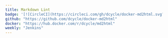 ```yaml
---
title: Markdown Lint
badge: '[![CircleCI](https://circleci.com/gh/dcycle/docker-md2html.svg?style=svg)](https://circleci.com/gh/dcycle/docker-md2html)'
github: "https://github.com/dcycle/docker-md2html"
docker: "https://hub.docker.com/r/dcycle/md2html"
weekly: "Jenkins"
---
```

